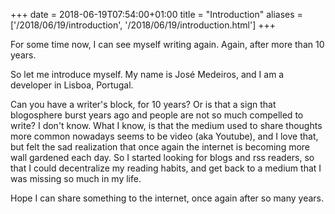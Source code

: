+++ 
date = 2018-06-19T07:54:00+01:00
title = "Introduction"
aliases = ['/2018/06/19/introduction', '/2018/06/19/introduction.html']
+++

For some time now, I can see myself writing again. Again, after more than 10 years.

So let me introduce myself. My name is José Medeiros, and I am a developer in Lisboa, Portugal.

Can you have a writer's block, for 10 years? Or is that a sign that blogosphere burst years ago and people are not so much compelled to write? I don't know. What I know, is that the medium used to share thoughts more common nowadays seems to be video (aka Youtube), and I love that, but felt the sad realization that once again the internet is becoming more wall gardened each day. So I started looking for blogs and rss readers, so that I could decentralize my reading habits, and get back to a medium that I was missing so much in my life.

Hope I can share something to the internet, once again after so many years.